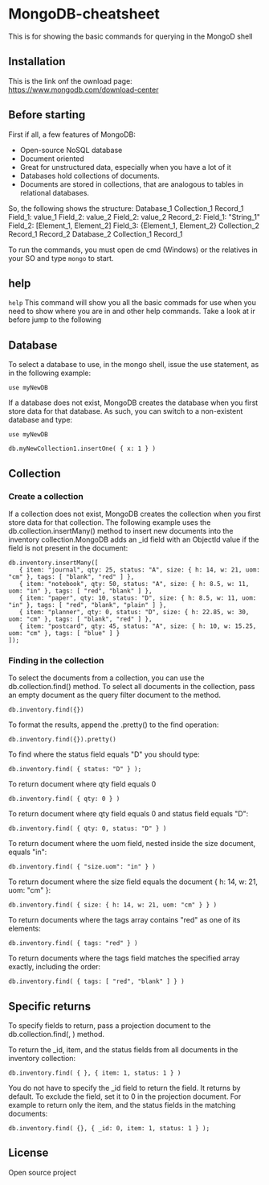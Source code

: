 # MongoDB-cheatsheet
This is for showing the basic commands for querying in the MongoD shell

## Installation 
This is the link onf the ownload page: https://www.mongodb.com/download-center

## Before starting
First if all, a few features of MongoDB:
  - Open-source NoSQL database
  - Document oriented
  - Great for unstructured data, especially when you have a lot of it
  - Databases hold collections of documents.
  - Documents are stored in collections, that are analogous to tables in relational databases. 
  
So, the following shows the structure:
  Database_1
    Collection_1
      Record_1
        Field_1: value_1
        Field_2: value_2
        Field_2: value_2
      Record_2:
        Field_1: "String_1"
        Field_2: [Element_1, Element_2]
        Field_3: {Element_1, Element_2}
    Collection_2
      Record_1
      Record_2
 Database_2
  Collection_1
    Record_1

To run the commands, you must open de cmd (Windows) or the relatives in your SO and type ```mongo``` to start.
  
 ## help
  ```help``` This command will show you all the basic commads for use when you need to show where you are in and other help commands. Take a look at ir before jump to the following

## Database
To select a database to use, in the mongo shell, issue the use <db> statement, as in the following example:
```
use myNewDB
```
  
If a database does not exist, MongoDB creates the database when you first store data for that database. As such, you can switch to a non-existent database and type:
```
use myNewDB
```
```
db.myNewCollection1.insertOne( { x: 1 } )
```


## Collection

### Create a collection
If a collection does not exist, MongoDB creates the collection when you first store data for that collection. The following example uses the db.collection.insertMany() method to insert new documents into the inventory collection.MongoDB adds an _id field with an ObjectId value if the field is not present in the document:

```
db.inventory.insertMany([
   { item: "journal", qty: 25, status: "A", size: { h: 14, w: 21, uom: "cm" }, tags: [ "blank", "red" ] },
   { item: "notebook", qty: 50, status: "A", size: { h: 8.5, w: 11, uom: "in" }, tags: [ "red", "blank" ] },
   { item: "paper", qty: 10, status: "D", size: { h: 8.5, w: 11, uom: "in" }, tags: [ "red", "blank", "plain" ] },
   { item: "planner", qty: 0, status: "D", size: { h: 22.85, w: 30, uom: "cm" }, tags: [ "blank", "red" ] },
   { item: "postcard", qty: 45, status: "A", size: { h: 10, w: 15.25, uom: "cm" }, tags: [ "blue" ] }
]);
```
### Finding in the collection
To select the documents from a collection, you can use the db.collection.find() method. To select all documents in the collection, pass an empty document as the query filter document to the method.
```
db.inventory.find({})
```

To format the results, append the .pretty() to the find operation:
```
db.inventory.find({}).pretty()
```

To find where the status field equals "D" you should type:
```
db.inventory.find( { status: "D" } );
```

To return document where qty field equals 0
```
db.inventory.find( { qty: 0 } )
```

To return document where qty field equals 0 and status field equals "D":
```
db.inventory.find( { qty: 0, status: "D" } )
```

To return document where the uom field, nested inside the size document, equals "in":
```
db.inventory.find( { "size.uom": "in" } )
```
To return document where the size field equals the document { h: 14, w: 21, uom: "cm" }:
```
db.inventory.find( { size: { h: 14, w: 21, uom: "cm" } } )
```

To return documents where the tags array contains "red" as one of its elements:
```
db.inventory.find( { tags: "red" } )
```

To return documents where the tags field matches the specified array exactly, including the order:
```
db.inventory.find( { tags: [ "red", "blank" ] } )
```
## Specific returns
To specify fields to return, pass a projection document to the db.collection.find(<query document>, <projection document>) method.

To return the _id, item, and the status fields from all documents in the inventory collection:
```
db.inventory.find( { }, { item: 1, status: 1 } )
```

You do not have to specify the _id field to return the field. It returns by default. To exclude the field, set it to 0 in the projection document. For example to return only the item, and the status fields in the matching documents:
```
db.inventory.find( {}, { _id: 0, item: 1, status: 1 } );
```


## License
Open source project
